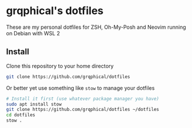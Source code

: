 # grqphical's dotfiles

These are my personal dotfiles for ZSH, Oh-My-Posh and Neovim running on Debian with WSL 2

## Install

Clone this repository to your home directory

```bash
git clone https://github.com/grqphical/dotfiles
```
Or better yet use something like `stow` to manage your dotfiles

```bash
# Install it first (use whatever package manager you have)
sudo apt install stow
git clone https://github.com/grqphical/dotfiles ~/dotfiles
cd dotfiles
stow .
```
